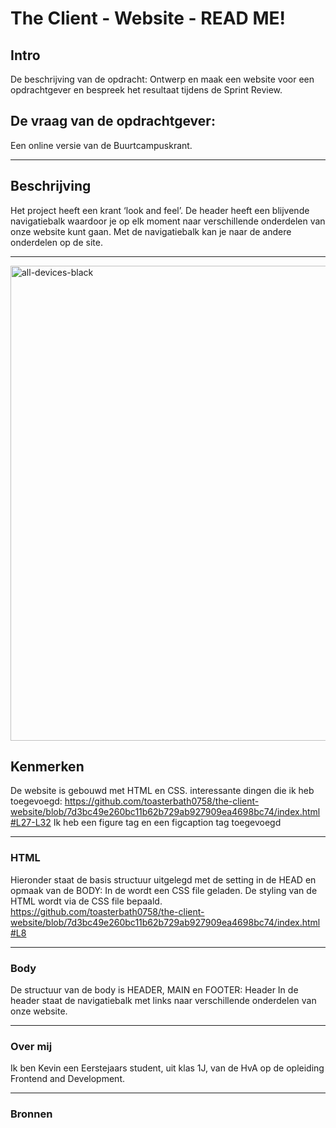 # The Client - Website - READ ME!

## Intro
De beschrijving van de opdracht:
Ontwerp en maak een website voor een opdrachtgever en bespreek het resultaat tijdens de Sprint Review.
## De vraag van de opdrachtgever:
Een online versie van de Buurtcampuskrant.
<hr>


## Beschrijving
Het project heeft een krant ‘look and feel’.
De header heeft een blijvende navigatiebalk waardoor je op elk moment naar verschillende onderdelen van onze website kunt gaan.
Met de navigatiebalk kan je naar de andere onderdelen op de site.
<hr>
<img width="1800" height="760" alt="all-devices-black" src="https://github.com/user-attachments/assets/47bda993-7510-4bd8-ac9c-81ce00a70ad1" />



## Kenmerken
De website is gebouwd met HTML en CSS.
interessante dingen die ik heb toegevoegd:
https://github.com/toasterbath0758/the-client-website/blob/7d3bc49e260bc11b62b729ab927909ea4698bc74/index.html#L27-L32
Ik heb een figure tag en een figcaption tag toegevoegd
<hr>

### HTML
Hieronder staat de basis structuur uitgelegd met de setting in de HEAD en opmaak van de BODY:
In de <head> wordt een CSS file geladen. De styling van de HTML wordt via de CSS file bepaald.
https://github.com/toasterbath0758/the-client-website/blob/7d3bc49e260bc11b62b729ab927909ea4698bc74/index.html#L8
<hr>

### Body
De structuur van de body is HEADER, MAIN en FOOTER:
Header
In de header staat de navigatiebalk met links naar verschillende onderdelen van onze website.
<hr>

### Over mij
Ik ben Kevin een Eerstejaars student, uit klas 1J, van de HvA op de opleiding Frontend and Development.
<hr>

### Bronnen


